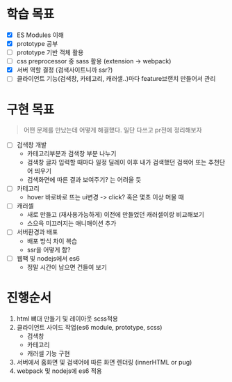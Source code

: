 # 학습 목표

- [x] ES Modules 이해
- [x] prototype 공부
- [ ] prototype 기반 객체 활용
- [ ] css preprocessor 중 sass 활용 (extension -> webpack)
- [x] 서버 역할 결정 (검색사이트니까 ssr?)
- [ ] 클라이언트 기능(검색창, 카테고리, 캐러샐..)마다 feature브랜치 만들어서 관리

# 구현 목표

> 어떤 문제를 만났는데 어떻게 해결했다. 일단 다쓰고 pr전에 정리해보자

- [ ] 검색창 개발
  - 카테고리부분과 검색창 부분 나누기
  - 검색창 글자 입력할 때마다 일정 딜레이 이후 내가 검색했던 검색어 또는 추천단어 띄우기
  - 검색화면에 따른 결과 보여주기? 는 어려울 듯
- [ ] 카테고리
  - hover 바로바로 뜨는 ui변경 -> click? 혹은 몇초 이상 머물 때
- [ ] 캐러셀
  - 새로 만들고 (재사용가능하게) 이전에 만들었던 캐러셀이랑 비교해보기
  - 스으윽 미끄러지는 애니매이션 추가
- [ ] 서버환경과 배포
  - 배포 방식 차이 복습
  - ssr을 어떻게 함?
- [ ] 웹팩 및 nodejs에서 es6
  - 정말 시간이 남으면 건들여 보기

# 진행순서

1. html 뼈대 만들기 및 레이아웃 scss적용
2. 클라이언트 사이드 작업(es6 module, prototype, scss)
   - 검색창
   - 카테고리
   - 캐러셀 기능 구현
3. 서버에서 홈화면 및 검색어에 따른 화면 렌더링 (innerHTML or pug)
4. webpack 및 nodejs에 es6 적용
